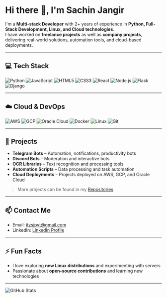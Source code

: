 # Hi there 👋, I'm Sachin Jangir

I'm a **Multi-stack Developer** with 2+ years of experience in **Python, Full-Stack Development, Linux, and Cloud technologies**.  
I have worked on **freelance projects** as well as **company projects**, delivering real-world solutions, automation tools, and cloud-based deployments.

---

## 💻 Tech Stack

![Python](https://img.shields.io/badge/-Python-3776AB?style=flat-square&logo=python&logoColor=white)
![JavaScript](https://img.shields.io/badge/-JavaScript-F7DF1E?style=flat-square&logo=javascript&logoColor=black)
![HTML5](https://img.shields.io/badge/-HTML5-E34F26?style=flat-square&logo=html5&logoColor=white)
![CSS3](https://img.shields.io/badge/-CSS3-1572B6?style=flat-square&logo=css3&logoColor=white)
![React](https://img.shields.io/badge/-React-61DAFB?style=flat-square&logo=react&logoColor=black)
![Node.js](https://img.shields.io/badge/-Node.js-339933?style=flat-square&logo=nodedotjs&logoColor=white)
![Flask](https://img.shields.io/badge/-Flask-000000?style=flat-square&logo=flask&logoColor=white)
![Django](https://img.shields.io/badge/-Django-092E20?style=flat-square&logo=django&logoColor=white)

---

## ☁️ Cloud & DevOps

![AWS](https://img.shields.io/badge/-AWS-232F3E?style=flat-square&logo=amazon-aws&logoColor=white)
![GCP](https://img.shields.io/badge/-GCP-F9AB00?style=flat-square&logo=googlecloud&logoColor=white)
![Oracle Cloud](https://img.shields.io/badge/-Oracle_Cloud-F80000?style=flat-square&logo=oracle&logoColor=white)
![Docker](https://img.shields.io/badge/-Docker-2496ED?style=flat-square&logo=docker&logoColor=white)
![Linux](https://img.shields.io/badge/-Linux-FCC624?style=flat-square&logo=linux&logoColor=black)
![Git](https://img.shields.io/badge/-Git-F05032?style=flat-square&logo=git&logoColor=white)

---

## 🚀 Projects

- **Telegram Bots** – Automation, notifications, productivity bots  
- **Discord Bots** – Moderation and interactive bots  
- **OCR Libraries** – Text recognition and processing tools  
- **Automation Scripts** – Data processing and task automation  
- **Cloud Deployments** – Projects deployed on AWS, GCP, and Oracle Cloud  

> More projects can be found in my [Repositories](https://github.com/itzsjdude?tab=repositories)

---

## 📫 Contact Me

- Email: itzsjpvt@gmail.com  
- LinkedIn: [LinkedIn Profile](https://www.linkedin.com/in/itzsjdude)  


---

## ⚡ Fun Facts

- I love exploring **new Linux distributions** and experimenting with servers  
- Passionate about **open-source contributions** and learning new technologies  

---

![GitHub Stats](https://github-readme-stats.vercel.app/api?username=ItzSjDude&show_icons=true&theme=radical)
